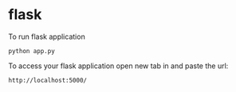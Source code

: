 # flask

To run flask application 
```
python app.py
```

To access your flask application open new tab in and paste the url:
```
http://localhost:5000/
```

